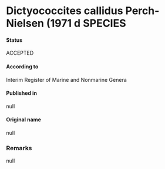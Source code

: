 Dictyococcites callidus Perch-Nielsen (1971 d SPECIES
=======

#### Status
ACCEPTED

#### According to
Interim Register of Marine and Nonmarine Genera

#### Published in
null

#### Original name
null

### Remarks
null